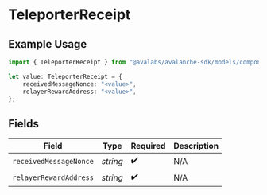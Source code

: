 # TeleporterReceipt

## Example Usage

```typescript
import { TeleporterReceipt } from "@avalabs/avalanche-sdk/models/components";

let value: TeleporterReceipt = {
    receivedMessageNonce: "<value>",
    relayerRewardAddress: "<value>",
};
```

## Fields

| Field                  | Type                   | Required               | Description            |
| ---------------------- | ---------------------- | ---------------------- | ---------------------- |
| `receivedMessageNonce` | *string*               | :heavy_check_mark:     | N/A                    |
| `relayerRewardAddress` | *string*               | :heavy_check_mark:     | N/A                    |